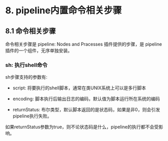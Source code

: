 # 8. pipeline内置命令相关步骤

## 8.1 命令相关步骤
命令相关步骤是 pipeline: Nodes and Pracesses 插件提供的步骤，是 pipeline插件的一个组件，无序单独安装。

### sh: 执行shell命令

sh步骤支持的参数有:

* script: 将要执行的shell脚本，通常在类UNIX系统上可以是多行脚本

* encoding: 脚本执行后输出日志的编码，默认值为脚本运行所在系统的编码

* returnStatus: 布尔类型，默认脚本返回的是状态码，如果是非0，则会引发pipeline执行失败。

如果returnStatus参数为true，则不论状态码是什么，pipeline的执行都不会受影响。
